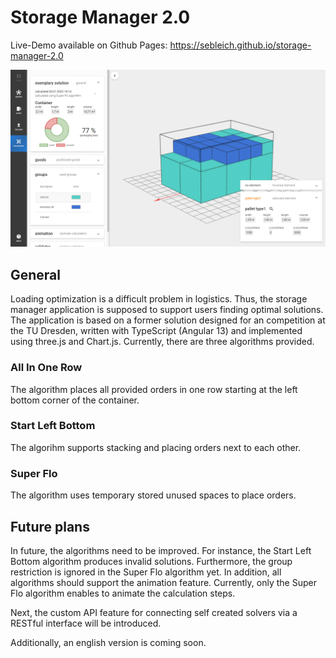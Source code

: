 # Storage Manager 2.0

Live-Demo available on Github Pages: https://sebleich.github.io/storage-manager-2.0

![Preview of a solution](src/assets/demo.png)

## General

Loading optimization is a difficult problem in logistics. 
Thus, the storage manager application is supposed to support users finding optimal solutions.
The application is based on a former solution designed for an competition at the TU Dresden, written with TypeScript (Angular 13) and implemented using three.js and Chart.js. 
Currently, there are three algorithms provided.

### All In One Row

The algorithm places all provided orders in one row starting at the left bottom corner of the container.

### Start Left Bottom

The algorihm supports stacking and placing orders next to each other.

### Super Flo

The algorithm uses temporary stored unused spaces to place orders.

## Future plans

In future, the algorithms need to be improved. 
For instance, the Start Left Bottom algorithm produces invalid solutions. 
Furthermore, the group restriction is ignored in the Super Flo algorithm yet.
In addition, all algorithms should support the animation feature. 
Currently, only the Super Flo algorithm enables to animate the calculation steps.

Next, the custom API feature for connecting self created solvers via a RESTful interface will be introduced.

Additionally, an english version is coming soon.


